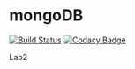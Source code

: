 # mongoDB
[![Build Status](https://travis-ci.org/ViXLEM/mongoDB.svg?branch=master)](https://travis-ci.org/ViXLEM/mongoDB)
[![Codacy Badge](https://api.codacy.com/project/badge/Grade/9dac056dffcb4d998bcb748ffa46510e)](https://www.codacy.com/app/ViXLEM/mongoDB?utm_source=github.com&amp;utm_medium=referral&amp;utm_content=ViXLEM/mongoDB&amp;utm_campaign=Badge_Grade)

Lab2